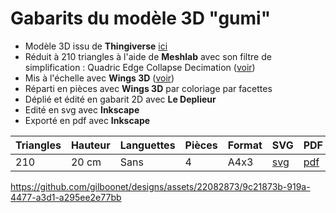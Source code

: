 # Gabarits du modèle 3D "gumi"

- Modèle 3D issu de **Thingiverse** [ici](https://www.thingiverse.com/thing:233643)
- Réduit à 210 triangles à l'aide de **Meshlab** avec son filtre de simplification : Quadric Edge Collapse Decimation ([voir](https://youtu.be/1irJLnVSnrk))
- Mis à l'échelle avec **Wings 3D** ([voir](https://youtu.be/vKRSdvvuxDQ))
- Réparti en pièces avec **Wings 3D** par coloriage par facettes
- Déplié et édité en gabarit 2D avec **Le Deplieur**
- Edité en svg avec **Inkscape**
- Exporté en pdf avec **Inkscape**

|Triangles|Hauteur|Languettes|Pièces|Format|SVG|PDF|
|---|---|---|---|---|---|---|
|210|20 cm|Sans|4|A4x3|[svg](https://github.com/gilboonet/designs/blob/master/2023/gumi/gumi210_H20_A4x3.svg)|[pdf](https://github.com/gilboonet/designs/blob/master/2023/gumi/gumi210_H20_A4x3.pdf)|

https://github.com/gilboonet/designs/assets/22082873/9c21873b-919a-4477-a3d1-a295ee2e77bb

